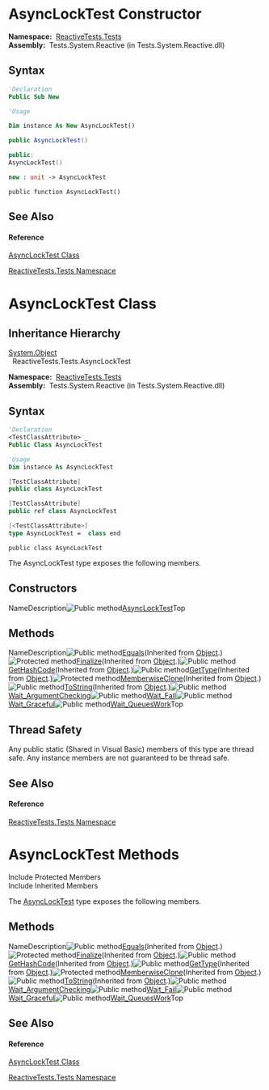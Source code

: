 # AsyncLockTest Constructor

**Namespace:**  [ReactiveTests.Tests](ReactiveTests.Tests\ReactiveTests.Tests.md)  
**Assembly:**  Tests.System.Reactive (in Tests.System.Reactive.dll)

## Syntax

```vb
'Declaration
Public Sub New
```

```vb
'Usage

Dim instance As New AsyncLockTest()
```

```csharp
public AsyncLockTest()
```

```c++
public:
AsyncLockTest()
```

```fsharp
new : unit -> AsyncLockTest
```

```jscript
public function AsyncLockTest()
```

## See Also

#### Reference

[AsyncLockTest Class](AsyncLockTest\AsyncLockTest.md)

[ReactiveTests.Tests Namespace](ReactiveTests.Tests\ReactiveTests.Tests.md)

# AsyncLockTest Class

## Inheritance Hierarchy

[System.Object](https://msdn.microsoft.com/en-us/library/e5kfa45b)  
  ReactiveTests.Tests.AsyncLockTest

**Namespace:**  [ReactiveTests.Tests](ReactiveTests.Tests\ReactiveTests.Tests.md)  
**Assembly:**  Tests.System.Reactive (in Tests.System.Reactive.dll)

## Syntax

```vb
'Declaration
<TestClassAttribute> _
Public Class AsyncLockTest
```

```vb
'Usage
Dim instance As AsyncLockTest
```

```csharp
[TestClassAttribute]
public class AsyncLockTest
```

```c++
[TestClassAttribute]
public ref class AsyncLockTest
```

```fsharp
[<TestClassAttribute>]
type AsyncLockTest =  class end
```

```jscript
public class AsyncLockTest
```

The AsyncLockTest type exposes the following members.

## Constructors

NameDescription![Public method](images\Hh303103.pubmethod(en-us,VS.103).gif "Public method")[AsyncLockTest](AsyncLockTest\AsyncLockTest.md)Top

## Methods

NameDescription![Public method](images\Hh303103.pubmethod(en-us,VS.103).gif "Public method")[Equals](https://msdn.microsoft.com/en-us/library/m:system.object.equals(system.object)(v=VS.103))(Inherited from [Object](https://msdn.microsoft.com/en-us/library/e5kfa45b).)![Protected method](images\Hh303103.protmethod(en-us,VS.103).gif "Protected method")[Finalize](https://msdn.microsoft.com/en-us/library/4k87zsw7)(Inherited from [Object](https://msdn.microsoft.com/en-us/library/e5kfa45b).)![Public method](images\Hh303103.pubmethod(en-us,VS.103).gif "Public method")[GetHashCode](https://msdn.microsoft.com/en-us/library/zdee4b3y)(Inherited from [Object](https://msdn.microsoft.com/en-us/library/e5kfa45b).)![Public method](images\Hh303103.pubmethod(en-us,VS.103).gif "Public method")[GetType](https://msdn.microsoft.com/en-us/library/dfwy45w9)(Inherited from [Object](https://msdn.microsoft.com/en-us/library/e5kfa45b).)![Protected method](images\Hh303103.protmethod(en-us,VS.103).gif "Protected method")[MemberwiseClone](https://msdn.microsoft.com/en-us/library/57ctke0a)(Inherited from [Object](https://msdn.microsoft.com/en-us/library/e5kfa45b).)![Public method](images\Hh303103.pubmethod(en-us,VS.103).gif "Public method")[ToString](https://msdn.microsoft.com/en-us/library/7bxwbwt2)(Inherited from [Object](https://msdn.microsoft.com/en-us/library/e5kfa45b).)![Public method](images\Hh303103.pubmethod(en-us,VS.103).gif "Public method")[Wait\_ArgumentChecking](Wait\AsyncLockTest.Wait_ArgumentChecking.md)![Public method](images\Hh303103.pubmethod(en-us,VS.103).gif "Public method")[Wait\_Fail](Wait\AsyncLockTest.Wait_Fail.md)![Public method](images\Hh303103.pubmethod(en-us,VS.103).gif "Public method")[Wait\_Graceful](Wait\AsyncLockTest.Wait_Graceful.md)![Public method](images\Hh303103.pubmethod(en-us,VS.103).gif "Public method")[Wait\_QueuesWork](Wait\AsyncLockTest.Wait_QueuesWork.md)Top

## Thread Safety

Any public static (Shared in Visual Basic) members of this type are thread safe. Any instance members are not guaranteed to be thread safe.

## See Also

#### Reference

[ReactiveTests.Tests Namespace](ReactiveTests.Tests\ReactiveTests.Tests.md)

# AsyncLockTest Methods

Include Protected Members  
Include Inherited Members

The [AsyncLockTest](AsyncLockTest\AsyncLockTest.md) type exposes the following members.

## Methods

NameDescription![Public method](images\Hh303103.pubmethod(en-us,VS.103).gif "Public method")[Equals](https://msdn.microsoft.com/en-us/library/m:system.object.equals(system.object)(v=VS.103))(Inherited from [Object](https://msdn.microsoft.com/en-us/library/e5kfa45b).)![Protected method](images\Hh303103.protmethod(en-us,VS.103).gif "Protected method")[Finalize](https://msdn.microsoft.com/en-us/library/4k87zsw7)(Inherited from [Object](https://msdn.microsoft.com/en-us/library/e5kfa45b).)![Public method](images\Hh303103.pubmethod(en-us,VS.103).gif "Public method")[GetHashCode](https://msdn.microsoft.com/en-us/library/zdee4b3y)(Inherited from [Object](https://msdn.microsoft.com/en-us/library/e5kfa45b).)![Public method](images\Hh303103.pubmethod(en-us,VS.103).gif "Public method")[GetType](https://msdn.microsoft.com/en-us/library/dfwy45w9)(Inherited from [Object](https://msdn.microsoft.com/en-us/library/e5kfa45b).)![Protected method](images\Hh303103.protmethod(en-us,VS.103).gif "Protected method")[MemberwiseClone](https://msdn.microsoft.com/en-us/library/57ctke0a)(Inherited from [Object](https://msdn.microsoft.com/en-us/library/e5kfa45b).)![Public method](images\Hh303103.pubmethod(en-us,VS.103).gif "Public method")[ToString](https://msdn.microsoft.com/en-us/library/7bxwbwt2)(Inherited from [Object](https://msdn.microsoft.com/en-us/library/e5kfa45b).)![Public method](images\Hh303103.pubmethod(en-us,VS.103).gif "Public method")[Wait\_ArgumentChecking](Wait\AsyncLockTest.Wait_ArgumentChecking.md)![Public method](images\Hh303103.pubmethod(en-us,VS.103).gif "Public method")[Wait\_Fail](Wait\AsyncLockTest.Wait_Fail.md)![Public method](images\Hh303103.pubmethod(en-us,VS.103).gif "Public method")[Wait\_Graceful](Wait\AsyncLockTest.Wait_Graceful.md)![Public method](images\Hh303103.pubmethod(en-us,VS.103).gif "Public method")[Wait\_QueuesWork](Wait\AsyncLockTest.Wait_QueuesWork.md)Top

## See Also

#### Reference

[AsyncLockTest Class](AsyncLockTest\AsyncLockTest.md)

[ReactiveTests.Tests Namespace](ReactiveTests.Tests\ReactiveTests.Tests.md)
